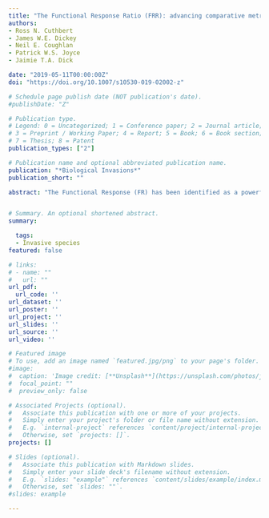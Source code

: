 ```yaml
---
title: "The Functional Response Ratio (FRR): advancing comparative metrics for predicting the ecological impacts of invasive alien species"
authors:
- Ross N. Cuthbert
- James W.E. Dickey
- Neil E. Coughlan
- Patrick W.S. Joyce
- Jaimie T.A. Dick

date: "2019-05-11T00:00:00Z"
doi: "https://doi.org/10.1007/s10530-019-02002-z"

# Schedule page publish date (NOT publication's date).
#publishDate: "Z"

# Publication type.
# Legend: 0 = Uncategorized; 1 = Conference paper; 2 = Journal article;
# 3 = Preprint / Working Paper; 4 = Report; 5 = Book; 6 = Book section;
# 7 = Thesis; 8 = Patent
publication_types: ["2"]

# Publication name and optional abbreviated publication name.
publication: "*Biological Invasions*"
publication_short: ""

abstract: "The Functional Response (FR) has been identified as a powerful predictive tool to forecast the ecological impacts of existing, emerging and future invasive alien species. In particular, the parameters of attack rate a and handling time h may be predictive of the ecological impacts of invaders when utilised in comparison with trophically analogous natives. However, researchers in many cases face somewhat contradictory impact predictions based on the use of one parameter or the other. Here, we thus propose a new metric, the Functional Response Ratio (FRR), which is simply a divided by h: that is, FRR = a/h. Given that high values of a and low values of h should associate with high impact, and vice versa, the FRR metric balances the information from both parameters. This also resolves contradictions when one parameter gives opposite predictions to the other. Using multiple examples obtained from the literature, we find that the FRR indeed resolves such contradictions and that values of FRR of invaders are consistently higher than those of natives, irrespective of experimental or environmental context. Accordingly, the use of FRR provides a novel and reliable metric for scientists, stakeholders and practitioners to predict the ecological impacts of existing, emerging and future invasive alien species across taxa and trophic groups."


# Summary. An optional shortened abstract.
summary:

  tags:
  - Invasive species
featured: false

# links:
# - name: ""
#   url: ""
url_pdf:
  url_code: ''
url_dataset: ''
url_poster: ''
url_project: ''
url_slides: ''
url_source: ''
url_video: ''

# Featured image
# To use, add an image named `featured.jpg/png` to your page's folder.
#image:
#  caption: 'Image credit: [**Unsplash**](https://unsplash.com/photos/jdD8gXaTZsc)'
#  focal_point: ""
#  preview_only: false

# Associated Projects (optional).
#   Associate this publication with one or more of your projects.
#   Simply enter your project's folder or file name without extension.
#   E.g. `internal-project` references `content/project/internal-project/index.md`.
#   Otherwise, set `projects: []`.
projects: []

# Slides (optional).
#   Associate this publication with Markdown slides.
#   Simply enter your slide deck's filename without extension.
#   E.g. `slides: "example"` references `content/slides/example/index.md`.
#   Otherwise, set `slides: ""`.
#slides: example

---
```


